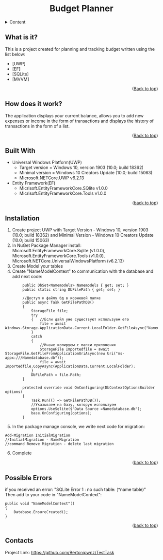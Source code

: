 <div align="center">
  <h1 align="center">Budget Planner</h1>
</div>

<details>
  <summary>Content</summary>
  <ol>
    <li>
      <a href="#what-is-it">What is it?</a>
    </li>
     <li>
       <a href="#hod-does-it-work">How does it work?</a>
    </li>
    <li>
      <a href="#built-with">Built With</a>
    </li>
    <li>
      <a href="#installation">Installation</a>
    </li>
    <li>
      <a href="#possible-error">Possible errors</a>
    </li>
    <li>
      <a href="#contacts">Constacts</a>
    </li>
  </ol>
</details>

## What is it?
<p>
    This is a project created for planning and tracking budget written using the list below:
</p>
<ul>
  <li>[UWP]</li>
  <li>[EF]</li>
  <li>[SQLite]</li>
  <li>[MVVM]</li>
</ul>
<p align="right">(<a href="#top">Back to top</a>)</p>


## How does it work?
<p>The application displays your current balance, allows you to add new expenses or income in 
the form of transactions and displays the history of transactions in the form of a list.</p>
<p align="right">(<a href="#top">Back to top</a>)</p>

## Built With
<ul>
  <li>Universal Windows Platform(UWP)
    <ul type="circle"><li>Target version = Windows 10, version 1903 (10.0; build 18362) </li>
      <li>Minimal version = Windows 10 Creators Update (10.0; build 15063) </li>
      <li>Microsoft.NETCore.UWP v6.2.13 </li>
    </ul>
      </li>
  <li>Entity Framework(EF)
    <ul type="circle"><li>Micrisoft.EntityFrameworkCore.SQlite v1.0.0 </li>
      <li>Micrisoft.EntityFrameworkCore.Tools v1.0.0 </li>
    </ul>
      </li>
</ul>
<p align="right">(<a href="#top">back to top</a>)</p>

## Installation
1. Create project UWP with Target Version - Windows 10, version 1903 (10.0; build 18362) and Minimal Version - Windows 10 Creators Update (10.0; build 15063)
2. In NuGet Package Manager install: Microsoft.EntityFrameworkCore.Sqlite (v1.0.0), Microsoft.EntityFrameworkCore.Tools (v1.0.0), Microsoft.NETCore.UniversalWindowsPlatform (v6.2.13)
3. Create Model your tables 
4. Create "NameModelContext" to communication with the database and add next code:
```
        public DbSet<Namemodels> Namemodels { get; set; }
        public static string DbFilePath { get; set; }

        //Доступ к файлу бд в корневой папке
        public async Task GetFilePathDB()
        {
            StorageFile file;
            try
            {   //Если файл уже существуют используем его
                file = await Windows.Storage.ApplicationData.Current.LocalFolder.GetFileAsync("Namedatabase.db");
            }
            catch
            {
                //Иначе копируем с папки приложения
                StorageFile Importedfile = await StorageFile.GetFileFromApplicationUriAsync(new Uri("ms-appx:///Namedatabase.db"));
                file = await Importedfile.CopyAsync(ApplicationData.Current.LocalFolder);
            }
            DbFilePath = file.Path;
        }

        protected override void OnConfiguring(DbContextOptionsBuilder options)
        {
            Task.Run(() => GetFilePathDB());
            //Указываем на базу, которую используем
            options.UseSqlite($"Data Source =Namedatabase.db");
            base.OnConfiguring(options);
        }
```
5. In the package manage console, we write next code for migration:
```
Add-Migration InitialMigration
//InitialMigration - NameMigration
//command Remove Migration - delete last migration
```
6. Complete
<p align="right">(<a href="#top">back to top</a>)</p>

## Possible Errors
if you received an error: "SQLite Error 1 : no such table: (*name table)" <br>
 Then add to your code in "NameModelContext":
  ```
  public void "NameModelContext"()
  {
      Database.EnsureCreated();
  }
  ```
<p align="right">(<a href="#top">back to top</a>)</p>

## Contacts
Project Link: https://github.com/Bertonipwnz/TestTask


